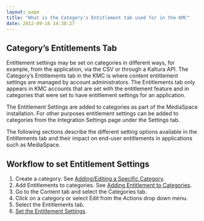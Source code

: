 ```yaml
---
layout: page
title: "What is the Category's Entitlement tab used for in the KMC"
date: 2012-09-16 14:38:27
---
```


## Category’s Entitlements Tab

Entitlement settings may be set on categories in different ways, for example, from the application, via the CSV or through a Kaltura API. The Category’s Entitlements tab in the KMC is where content entitlement settings are managed by account administrators. The Entitlements tab only appears in KMC accounts that are set with the entitlement feature and in categories that were set to have entitlement settings for an application.

<span>The Entitlement Settings are added to categories as part of the MediaSpace installation. For other purposes entitlement settings can be added to categories from the Integration Settings page under the Settings tab. </span>

The following sections describe the different setting options available in the Entitlements tab and their impact on end-user entitlements in applications such as MediaSpace.

<h2 class="Note">
  <a name="workflow_entitlement"></a>Workflow to set Entitlement Settings
</h2>

1.  Create a category. See <a href="{{site.url}}/documentation/Knowledge/how-add-or-edit-specific-category-kmc.html" target="_blank">Adding/Editing a Specific Category</a>.
2.  Add Entitlements to categories. See [Adding Entitlement to Categories][1].
3.  Go to the Content tab and select the Categories tab.
4.  Click on a category or select Edit from the Actions drop down menu.
5.  Select the Entitlements tab.
6.  <a href="http://knowledge.kaltura.com/faq/how-set-entitlement-settings-kmc" target="_blank">Set the Entitlement Settings</a>.

 [1]: http://knowledge.kaltura.com/node/646